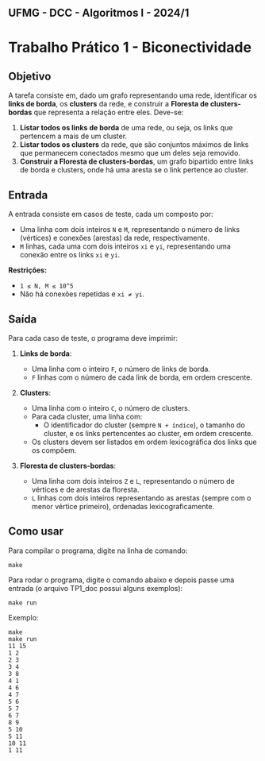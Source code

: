 ## UFMG - DCC - Algoritmos I - 2024/1
# Trabalho Prático 1 - Biconectividade

## Objetivo

A tarefa consiste em, dado um grafo representando uma rede, identificar os **links de borda**, os **clusters** da rede, e construir a **Floresta de clusters-bordas** que representa a relação entre eles. Deve-se:

1. **Listar todos os links de borda** de uma rede, ou seja, os links que pertencem a mais de um cluster.
2. **Listar todos os clusters** da rede, que são conjuntos máximos de links que permanecem conectados mesmo que um deles seja removido.
3. **Construir a Floresta de clusters-bordas**, um grafo bipartido entre links de borda e clusters, onde há uma aresta se o link pertence ao cluster.

## Entrada

A entrada consiste em casos de teste, cada um composto por:

- Uma linha com dois inteiros `N` e `M`, representando o número de links (vértices) e conexões (arestas) da rede, respectivamente.
- `M` linhas, cada uma com dois inteiros `xi` e `yi`, representando uma conexão entre os links `xi` e `yi`.

**Restrições:**  
- `1 ≤ N, M ≤ 10^5`
- Não há conexões repetidas e `xi ≠ yi`.

## Saída

Para cada caso de teste, o programa deve imprimir:

1. **Links de borda**:
   - Uma linha com o inteiro `F`, o número de links de borda.
   - `F` linhas com o número de cada link de borda, em ordem crescente.

2. **Clusters**:
   - Uma linha com o inteiro `C`, o número de clusters.
   - Para cada cluster, uma linha com:
     - O identificador do cluster (sempre `N + índice`), o tamanho do cluster, e os links pertencentes ao cluster, em ordem crescente.
   - Os clusters devem ser listados em ordem lexicográfica dos links que os compõem.

3. **Floresta de clusters-bordas**:
   - Uma linha com dois inteiros `Z` e `L`, representando o número de vértices e de arestas da floresta.
   - `L` linhas com dois inteiros representando as arestas (sempre com o menor vértice primeiro), ordenadas lexicograficamente.

## Como usar

Para compilar o programa, digite na linha de comando:
```{bash}  
make
```  
Para rodar o programa, digite o comando abaixo e depois passe uma entrada (o arquivo TP1_doc possui alguns exemplos):
``` {bash}
make run
```  

Exemplo:
```  
make
make run
11 15
1 2
2 3
3 4
3 8
4 1
4 6
4 7
5 6
5 7
6 7
8 9
5 10
5 11
10 11
1 11
```  